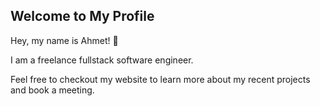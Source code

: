 ## Welcome to My Profile
Hey, my name is Ahmet! 👋

I am a freelance fullstack software engineer. 

Feel free to checkout my website to learn more about my recent projects and book a meeting.
